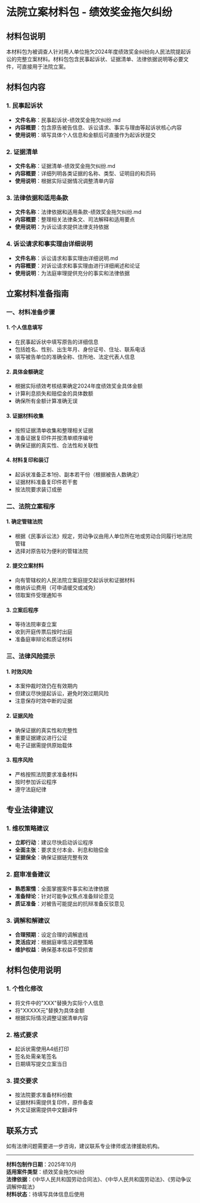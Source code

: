 # 法院立案材料包 - 绩效奖金拖欠纠纷

## 材料包说明

本材料包为被调查人针对用人单位拖欠2024年度绩效奖金纠纷向人民法院提起诉讼的完整立案材料。材料包包含民事起诉状、证据清单、法律依据说明等必要文件，可直接用于法院立案。

## 材料包内容

### 1. 民事起诉状
- **文件名称**：民事起诉状-绩效奖金拖欠纠纷.md
- **内容概要**：包含原告被告信息、诉讼请求、事实与理由等起诉状核心内容
- **使用说明**：填写具体个人信息和金额后可直接作为起诉状提交

### 2. 证据清单
- **文件名称**：证据清单-绩效奖金拖欠纠纷.md
- **内容概要**：详细列明各类证据的名称、类型、证明目的和页码
- **使用说明**：根据实际证据情况调整清单内容

### 3. 法律依据和适用条款
- **文件名称**：法律依据和适用条款-绩效奖金拖欠纠纷.md
- **内容概要**：整理相关法律条文、司法解释和适用要点
- **使用说明**：为诉讼请求提供法律支持依据

### 4. 诉讼请求和事实理由详细说明
- **文件名称**：诉讼请求和事实理由详细说明.md
- **内容概要**：对诉讼请求和事实理由进行详细阐述和论证
- **使用说明**：为法庭审理提供充分的事实和法律依据

## 立案材料准备指南

### 一、材料准备步骤

#### 1. 个人信息填写
- 在民事起诉状中填写原告的详细信息
- 包括姓名、性别、出生年月、身份证号、住址、联系电话
- 填写被告单位的准确全称、住所地、法定代表人信息

#### 2. 具体金额确定
- 根据实际绩效考核结果确定2024年度绩效奖金具体金额
- 计算利息损失和赔偿金的具体数额
- 确保所有金额计算准确无误

#### 3. 证据材料收集
- 按照证据清单收集和整理相关证据
- 准备证据复印件并按清单顺序编号
- 确保证据的真实性、合法性和关联性

#### 4. 材料复印和装订
- 起诉状准备正本1份、副本若干份（根据被告人数确定）
- 证据材料准备复印件若干套
- 按法院要求装订成册

### 二、法院立案程序

#### 1. 确定管辖法院
- 根据《民事诉讼法》规定，劳动争议由用人单位所在地或劳动合同履行地法院管辖
- 选择对原告较为便利的管辖法院

#### 2. 提交立案材料
- 向有管辖权的人民法院立案庭提交起诉状和证据材料
- 缴纳诉讼费用（可申请缓交或减免）
- 领取案件受理通知书

#### 3. 立案后程序
- 等待法院审查立案
- 收到开庭传票后按时出庭
- 准备庭审辩论和质证材料

### 三、法律风险提示

#### 1. 时效风险
- 本案仲裁时效仍在有效期内
- 但建议尽快提起诉讼，避免时效过期风险
- 注意保存时效中断的证据

#### 2. 证据风险
- 确保证据的真实性和完整性
- 重要证据建议进行公证
- 电子证据需提供原始载体

#### 3. 程序风险
- 严格按照法院要求准备材料
- 按时参加诉讼程序
- 遵守法庭纪律

## 专业法律建议

### 1. 维权策略建议
- **立即行动**：建议尽快启动诉讼程序
- **全面主张**：要求支付本金、利息和赔偿金
- **证据保全**：确保证据链完整有效

### 2. 庭审准备建议
- **熟悉案情**：全面掌握案件事实和法律依据
- **准备辩论**：针对可能争议焦点准备辩论意见
- **质证准备**：对被告可能提出的抗辩准备反驳意见

### 3. 调解和解建议
- **合理预期**：设定合理的调解底线
- **灵活应对**：根据庭审情况调整策略
- **维护权益**：确保基本权益不受损害

## 材料包使用说明

### 1. 个性化修改
- 将文件中的"XXX"替换为实际个人信息
- 将"XXXXX元"替换为具体金额
- 根据实际情况调整证据清单内容

### 2. 格式要求
- 起诉状需使用A4纸打印
- 签名处需亲笔签名
- 日期填写提交立案当日

### 3. 提交要求
- 按法院要求准备材料份数
- 证据材料需提供复印件，原件备查
- 外文证据需提供中文翻译件

## 联系方式

如有法律问题需要进一步咨询，建议联系专业律师或法律援助机构。

---

**材料包制作日期**：2025年10月  
**适用案件类型**：绩效奖金拖欠纠纷  
**法律依据**：《中华人民共和国劳动合同法》、《中华人民共和国劳动法》、《劳动争议调解仲裁法》  
**材料状态**：待填写具体信息后使用